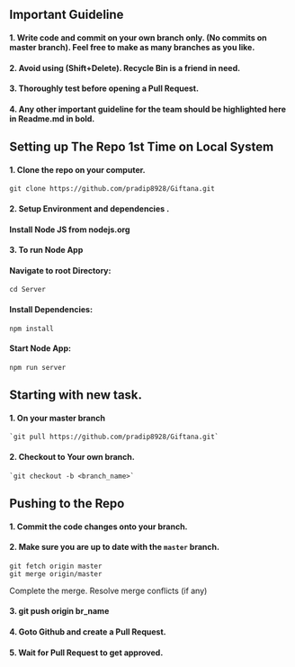 ## Important Guideline

#### 1. Write code and commit on your own branch only. (No commits on master branch). Feel free to make as many branches as you like.

#### 2. Avoid using (Shift+Delete). Recycle Bin is a friend in need.

#### 3. Thoroughly test before opening a Pull Request.

#### 4. Any other important guideline for the team should be highlighted here in Readme.md in bold.

## Setting up The Repo 1st Time on Local System

#### 1. Clone the repo on your computer.

```nodejs
git clone https://github.com/pradip8928/Giftana.git
```
#### 2. Setup Environment and dependencies  .
#### Install Node JS from nodejs.org
 
#### 3. To run Node App
#### Navigate to root Directory:
```nodejs
cd Server
```
#### Install Dependencies:
```nodejs
npm install
```
#### Start Node App:
```nodejs
npm run server 
```

## Starting with new task.

#### 1. On your master branch

    `git pull https://github.com/pradip8928/Giftana.git`

#### 2. Checkout to Your own branch.

    `git checkout -b <branch_name>`



## Pushing to the Repo
#### 1. Commit the code changes onto your branch.

#### 2. Make sure you are up to date with the `master` branch.
    git fetch origin master
    git merge origin/master
Complete the merge. Resolve merge conflicts (if any)

#### 3. git push origin br_name

#### 4. Goto Github and create a Pull Request.

#### 5. Wait for Pull Request to get approved.






